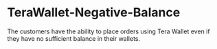 # TeraWallet-Negative-Balance
The customers have the ability to place orders using Tera Wallet even if they have no sufficient balance in their wallets.
